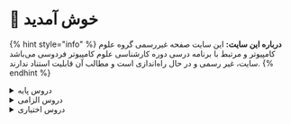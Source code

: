 # 👋 خوش آمدید 
{% hint style="info" %}
**درباره این سایت:** این سایت صفحه غیررسمی گروه علوم کامپیوتر و مرتبط با برنامه درسی دوره کارشناسی علوم کامپیوتر فردوسی می‌باشد
سایت، غیر رسمی و در حال راه‌اندازی است و مطالب آن قابلیت استناد ندارند.
{% endhint %}

<details>
<summary>دروس پایه</summary>

* [احتمال م‍قدماتی](docs/base/Elementary-Probability)

* [تحلیل داده‌ها با نرم‌افزارهای عمومی](docs/base/Graphical-and-Exploratory-data-analysis)

* [ریاضی عمومی 1](docs/base/Calculus-I)

* [ریاضی عمومی 2](docs/base/Calculus-II)

* [مبانی اقتصاد](docs/base/Basics-of-Economics)

* [مبانی برنامه‌نویسی](docs/base/Fundamentals-of-Computer-Programming)

* [معادلات دیفرانسیل](docs/base/Differential-Equations)

* [کارگاه کامپیوتر ۱](docs/base/Computer-Workshop-I)


</details>

<details>

<summary>دروس الزامی</summary>

* [آمار محاسباتی](docs/mandatory/Computational-Statistics)

* [آمار و احتمال 1](docs/mandatory/Probability-and-Statistics-I)

* [اصول سیستم‌های کامپیوتری](docs/mandatory/Principles-of-Computer-Systems)

* [برنامه‌نویسی پیشرفته](docs/mandatory/Advanced-Programming)

* [بهینه‌سازی غیرخطی](docs/mandatory/Nonlinear-Optimization)

* [تحلیل آماری داده ها](docs/mandatory/Statistical-Data-Analysis)

* [جبر خطی عددی](docs/mandatory/Numerical-Linear-Algebra)

* [داده‌کاوی مقدماتی](docs/mandatory/Elementary-Data-Mining)

* [روش‌های آماری](docs/mandatory/Statistical-Methods)

* [ساختمان داده و الگوریتم‌ها](docs/mandatory/Data-Structures-and-Algorithms)

* [طراحی و تحلیل الگوریتم‌ها](docs/mandatory/Design-and-Analysis-of-Algorithms)

* [مبانی آنالیز ریاضی](docs/mandatory/Foundation-of-Mathematical-Analysis)

* [مبانی آنالیزعددی](docs/mandatory/Foundation-of-Numerical-Analysis)

* [مبانی ترکیبیات](docs/mandatory/Foundation-of-Combinatorics)

* [مبانی علوم ریاضی](docs/mandatory/Foundation-of-Mathematics)

* [مبانی ماتریس‌ها و جبرخطی](docs/mandatory/Foundation-of-Matrix-and-Linear-Algebra)

* [مبانی منطق و نظریه مجموعه ها](docs/mandatory/Fundamentals-of-Logic)

* [مبانی نظریه محاسبه](docs/mandatory/Introduction-to-The-theory-of-Computation)

* [پایتون برای علم داده](docs/mandatory/Python-For-Data-Science)

* [پایگاه داده](docs/mandatory/Databases)

* [کارگاه کامپیوتر ۲](docs/mandatory/Computer-Workshop-II)

* [یادگیری آماری مقدماتی](docs/mandatory/Elementary-Statistical-Learning)


</details>

<details>

<summary>دروس اختیاری</summary>

* [آزمایشگاه ریاضی](docs/elective/Mathematics-Lab)

* [آشنایی با تحلیل کلان داده‌ها](docs/elective/Introduction-to-Big-Data-Analysis)

* [آشنایی با نظریه بازی ها](docs/elective/Introduction-to-Game-Theory)

* [آشنایی با یادگیری عمیق](docs/elective/Introduction-to-Deep-Learning)

* [آمار و احتمال 2](docs/elective/Probability-and-Statistics-II)

* [آنالیز عددی](docs/elective/Numerical-Analysis)

* [اصول سیستم‌های عامل](docs/elective/Principles-of-Operating-Systems)

* [اصول طراحی نرم افزار](docs/elective/Principles-of-SoftwareDesign)

* [اصول مصورسازی داده ها](docs/elective/Elements-of-data-visualization)

* [الگوریتم‌های تصادفی](docs/elective/Randomized-Algorithms)

* [برنامه‌نویسی امن](docs/elective/Secure-Programming)

* [برنامه‌نویسی موبایل](docs/elective/Mobile-Programming)

* [برنامه‌نویسی وب](docs/elective/Web-Programming)

* [بهینه‌سازی گسسته](docs/elective/Discrete-Optimization)

* [تجارت الکترونیک](docs/elective/Electronic-Commerce)

* [تحقیق در عملیات](docs/elective/Operations-research)

* [توسعه کسب و کارهای نوپا](docs/elective/New-Business-Development)

* [رایانش چند‌هسته‌ای](docs/elective/Multicore-Computing)

* [رمزنگاری](docs/elective/Cryptography)

* [رگرسیون1](docs/elective/Regression-I)

* [ریاضیات فازی](docs/elective/Fuzzy-Mathematics)

* [سری های زمانی](docs/elective/Time-Series)

* [سیگنال‌ها و سیستم‌ها](docs/elective/Signals-and-Systems)

* [شبکه‌های اجتماعی](docs/elective/social-networks)

* [شبکه‌های کامپیوتری](docs/elective/Computer-Networks)

* [شبیه سازی کامپیوتری](docs/elective/Computerized-Simulation)

* [فرایند های تصادفی](docs/elective/Stochastic-Processes)

* [مباحثی در الگوریتم‌ها](docs/elective/Topics-in-Algorithms)

* [مباحثی در علوم کامپیوتر](docs/elective/Topics-in-Computer-Science)

* [مبانی آنالیز فوریه و موجک ها](docs/elective/Introduction-to-Fourier-and-Wavelet-Analysis)

* [مبانی بیوانفورماتیک](docs/elective/Fundamentals-of-Bioinformatic)

* [مبانی جبر](docs/elective/Foundation-of-Algebra)

* [مبانی رایانش ابری](docs/elective/Cloud-Computing-Fundamentals)

* [مبانی کارآفرینی](docs/elective/Foundations-of-Entrepreneurship)

* [مدلسازی ریاضی](docs/elective/Elementary-Mathematical-Modeling)

* [مدیریت و کنترل پروژه](docs/elective/Management-and-Project-Control)

* [مدیریت پروژه‌های فناوری اطلاعات](docs/elective/Information-Technology-Project-Management)

* [معناشناسی عملیاتی برنامه‌نویسی](docs/elective/Operational-Semantics-of-Programming)

* [منطق برای علوم کامپیوتر](docs/elective/Logic-for-Computer-Science)

* [نظریه محاسبه](docs/elective/Theory-of-Computation)

* [نظریه مقدماتی کد گذاری](docs/elective/Elementary-Coding-Theory)

* [نظریه گراف و کاربردها](docs/elective/Graph-Theory-and-Applications)

* [هندسه محاسباتی](docs/elective/Computational-Geometry)

* [هوش تجاری  مقدماتی](docs/elective/Elementary-Business-intelligence)

* [هوش محاسباتی](docs/elective/Computational-Intelligence)

* [هوش مصنوعی](docs/elective/Artificial-Intelligence)

* [پروژه کارشناسی](docs/elective/Project)

* [کارآموزی](docs/elective/Apprenticeship)

* [کامپایلر](docs/elective/Compiler)

* [گرافیک کامپیوتری](docs/elective/Computer-Graphics)

* [یادگیری ماشین  مقدماتی ۱](docs/elective/Elementary-Machine-Learning-I)

* [یادگیری ماشین مقدماتی ۲](docs/elective/Elementary-Machine-Learning-II)

* [پردازش تصویر مقدماتی](docs/elective/Elementary-Image-Processing)

* [مبانی و اصول مدیریت](docs/elective/Basics-and-Principles-of-Management)


</details>

